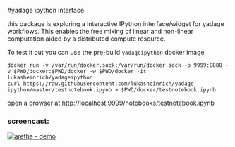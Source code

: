 #yadage ipython interface

this package is exploring a interactive IPython interface/widget for yadage workflows. This enables the free mixing of linear and non-linear computation aided by a distributed compute resource.

To test it out you can use the pre-build `yadageipython` docker image

    docker run -v /var/run/docker.sock:/var/run/docker.sock -p 9999:8888 -v $PWD/docker:$PWD/docker -w $PWD/docker -it lukasheinrich/yadageipython
    curl https://raw.githubusercontent.com/lukasheinrich/yadage-ipython/master/testnotebook.ipynb > $PWD/docker/testnotebook.ipynb

open a browser at http://localhost:9999/notebooks/testnotebook.ipynb

### screencast:

[![aretha - demo](https://giphy.com/gifs/ZE7fLLvUZBvYk)](https://www.youtube.com/watch?v=Ehdvj9kGYxk)

